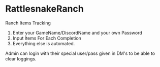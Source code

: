 # RattlesnakeRanch
Ranch Items Tracking
1. Enter your GameName/DiscordName and your own Password
2. Input Items For Each Completion
3. Everything else is automated.

Admin can login with their special user/pass given in DM's to be able to clear loggings.
